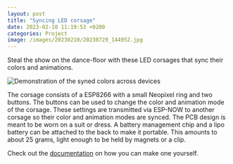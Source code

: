 ```yaml
---
layout: post
title: "Syncing LED corsage"
date: 2023-02-10 11:19:53 +0200
categories: Project
image: /images/20230210/20230729_144952.jpg
---
```


Steal the show on the dance-floor with these LED corsages that sync their colors and animations.

![Demonstration of the syned colors across devices](https://rubensmit.com/images/20230210/ezgif-4-a6c1458c64.gif)

The corsage consists of a ESP8266 with a small Neopixel ring and two buttons. The buttons can be used to change the
color and animation mode of the corsage. These settings are transmitted via ESP-NOW to another corsage so their color
and animation modes are synced. The PCB design is meant to be worn on a suit or dress. A battery management chip and a
lipo battery can be attached to the back to make it portable. This amounts to about 25 grams, light enough to be held by
magnets or a clip.

Check out the [documentation](https://github.com/RubenSmit/corsage) on how you can make one yourself.
